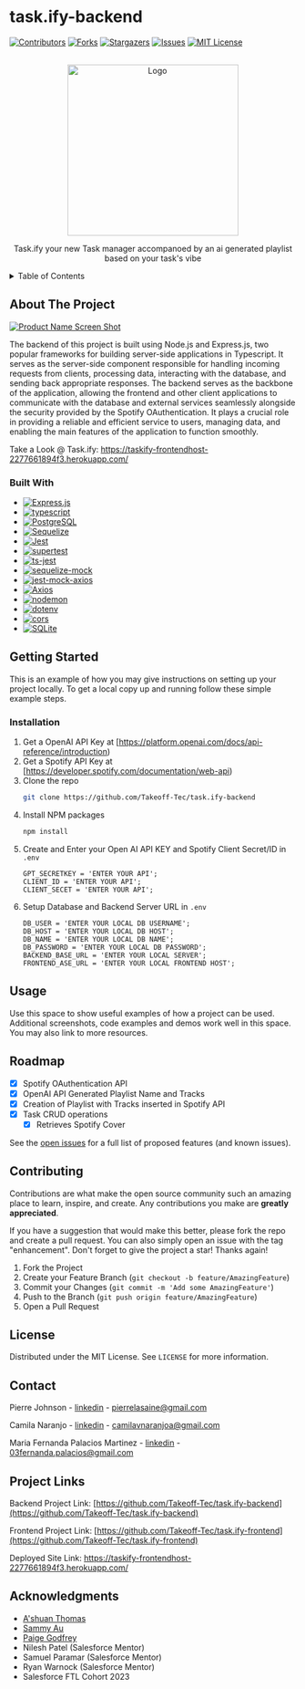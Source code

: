# task.ify-backend
[![Contributors][contributors-shield]][contributors-url]
[![Forks][forks-shield]][forks-url]
[![Stargazers][stars-shield]][stars-url]
[![Issues][issues-shield]][issues-url]
[![MIT License][license-shield]][license-url]




<!-- PROJECT LOGO -->
<br />
<div align="center">
  <a href="https://github.com/Takeoff-Tec/task.ify-backend">
    <img src="https://i.imgur.com/rMdsZcE.png" alt="Logo" width="300" height="300">
  </a>

  <p align="center">
    Task.ify your new Task manager accompanoed by an ai generated playlist based on your task's vibe
    <br />
</div>



<!-- TABLE OF CONTENTS -->
<details>
  <summary>Table of Contents</summary>
  <ol>
    <li>
      <a href="#about-the-project">About The Project</a>
      <ul>
        <li><a href="#built-with">Built With</a></li>
      </ul>
    </li>
    <li>
      <a href="#getting-started">Getting Started</a>
      <ul>
        <li><a href="#prerequisites">Prerequisites</a></li>
        <li><a href="#installation">Installation</a></li>
      </ul>
    </li>
    <li><a href="#usage">Usage</a></li>
    <li><a href="#roadmap">Roadmap</a></li>
    <li><a href="#contributing">Contributing</a></li>
    <li><a href="#license">License</a></li>
    <li><a href="#contact">Contact</a></li>
    <li><a href="#acknowledgments">Acknowledgments</a></li>
  </ol>
</details>



<!-- ABOUT THE PROJECT -->
## About The Project

[![Product Name Screen Shot][product-screenshot]](https://example.com)


The backend of this project is built using Node.js and Express.js, two popular frameworks for building server-side applications in Typescript. It serves as the server-side component responsible for handling incoming requests from clients, processing data, interacting with the database, and sending back appropriate responses.
The backend serves as the backbone of the application, allowing the frontend and other client applications to communicate with the database and external services seamlessly alongside the security provided by the Spotify OAuthentication. It plays a crucial role in providing a reliable and efficient service to users, managing data, and enabling the main features of the application to function smoothly.

Take a Look @ Task.ify: https://taskify-frontendhost-2277661894f3.herokuapp.com/

### Built With

* [![Express.js](https://img.shields.io/badge/Express.js-4.18.2-blue)](https://expressjs.com/)
* [![typescript](https://img.shields.io/badge/typescript-4.5.4-blue)](https://www.typescriptlang.org/)
* [![PostgreSQL](https://img.shields.io/badge/pg-8.11.1-blue)](https://www.postgresql.org/)
* [![Sequelize](https://img.shields.io/badge/Sequelize-6.32.1-orange)](https://sequelize.org/)
* [![Jest](https://img.shields.io/badge/Jest-29.6.1-critical)](https://jestjs.io/)
* [![supertest](https://img.shields.io/badge/supertest-6.3.3-blue)](https://github.com/visionmedia/supertest)
* [![ts-jest](https://img.shields.io/badge/ts--jest-29.1.1-blue)](https://github.com/kulshekhar/ts-jest)
* [![sequelize-mock](https://img.shields.io/badge/sequelize--mock-0.10.2-brightgreen)](https://github.com/BlinkUX/sequelize-mock)
* [![jest-mock-axios](https://img.shields.io/badge/jest--mock--axios-4.7.2-brightgreen)](https://github.com/knee-cola/jest-mock-axios)
* [![Axios](https://img.shields.io/badge/Axios-0.21.1-blueviolet)](https://github.com/axios/axios)
* [![nodemon](https://img.shields.io/badge/nodemon-3.0.1-red)](https://nodemon.io/)
* [![dotenv](https://img.shields.io/badge/dotenv-16.3.1-brightgreen)](https://github.com/motdotla/dotenv)
* [![cors](https://img.shields.io/badge/cors-2.8.5-brightgreen)](https://github.com/expressjs/cors)
* [![SQLite](https://img.shields.io/badge/sqlite3-5.1.6-lightgrey)](https://www.sqlite.org/)




<!-- GETTING STARTED -->
## Getting Started

This is an example of how you may give instructions on setting up your project locally.
To get a local copy up and running follow these simple example steps.

### Installation

1. Get a OpenAI API Key at [https://platform.openai.com/docs/api-reference/introduction)
2. Get a Spotify API Key at [https://developer.spotify.com/documentation/web-api)
3. Clone the repo
   ```sh
   git clone https://github.com/Takeoff-Tec/task.ify-backend
   ```
4. Install NPM packages
   ```sh
   npm install
   ```
5. Create and Enter your Open AI API KEY and Spotify Client Secret/ID in `.env`
   ```
   GPT_SECRETKEY = 'ENTER YOUR API';
   CLIENT_ID = 'ENTER YOUR API';
   CLIENT_SECET = 'ENTER YOUR API';
   ```
6. Setup Database and Backend Server URL in `.env`
   ```
   DB_USER = 'ENTER YOUR LOCAL DB USERNAME';
   DB_HOST = 'ENTER YOUR LOCAL DB HOST';
   DB_NAME = 'ENTER YOUR LOCAL DB NAME';
   DB_PASSWORD = 'ENTER YOUR LOCAL DB PASSWORD';
   BACKEND_BASE_URL = 'ENTER YOUR LOCAL SERVER';
   FRONTEND_ASE_URL = 'ENTER YOUR LOCAL FRONTEND HOST';
   ```


<!-- USAGE EXAMPLES -->
## Usage

Use this space to show useful examples of how a project can be used. Additional screenshots, code examples and demos work well in this space. You may also link to more resources.




<!-- ROADMAP -->
## Roadmap

- [x] Spotify OAuthentication API
- [x] OpenAI API Generated Playlist Name and Tracks
- [x] Creation of Playlist with Tracks inserted in Spotify API
- [x] Task CRUD operations
    - [x] Retrieves Spotify Cover

See the [open issues](https://github.com/Takeoff-Tec/task.ify-backend/issues) for a full list of proposed features (and known issues).




<!-- CONTRIBUTING -->
## Contributing

Contributions are what make the open source community such an amazing place to learn, inspire, and create. Any contributions you make are **greatly appreciated**.

If you have a suggestion that would make this better, please fork the repo and create a pull request. You can also simply open an issue with the tag "enhancement".
Don't forget to give the project a star! Thanks again!

1. Fork the Project
2. Create your Feature Branch (`git checkout -b feature/AmazingFeature`)
3. Commit your Changes (`git commit -m 'Add some AmazingFeature'`)
4. Push to the Branch (`git push origin feature/AmazingFeature`)
5. Open a Pull Request




<!-- LICENSE -->
## License

Distributed under the MIT License. See `LICENSE` for more information.



<!-- CONTACT -->
## Contact

Pierre Johnson - [linkedin](https://www.linkedin.com/in/pierrelasaine) - pierrelasaine@gmail.com 

Camila Naranjo - [linkedin](https://www.linkedin.com/in/camilavnaranjo) - camilavnaranjoa@gmail.com 

Maria Fernanda Palacios Martinez - [linkedin](https://www.linkedin.com/in/maria-fernanda-palacios-14998518a?trk=contact-info) - 03fernanda.palacios@gmail.com

## Project Links

Backend Project Link: [https://github.com/Takeoff-Tec/task.ify-backend](https://github.com/Takeoff-Tec/task.ify-backend) 

Frontend Project Link: [https://github.com/Takeoff-Tec/task.ify-frontend](https://github.com/Takeoff-Tec/task.ify-frontend)

Deployed Site Link: https://taskify-frontendhost-2277661894f3.herokuapp.com/




<!-- ACKNOWLEDGMENTS -->
## Acknowledgments

* [A'shuan Thomas](https://github.com/lasagnamassage)
* [Sammy Au]()
* [Paige Godfrey](https://github.com/paigegodfrey)
* Nilesh Patel (Salesforce Mentor)
* Samuel Paramar (Salesforce Mentor)
* Ryan Warnock (Salesforce Mentor)
* Salesforce FTL Cohort 2023




<!-- MARKDOWN LINKS & IMAGES -->
<!-- https://www.markdownguide.org/basic-syntax/#reference-style-links -->
[contributors-shield]: https://img.shields.io/github/contributors/Takeoff-Tec/task.ify-backend.svg?style=for-the-badge
[contributors-url]: https://github.com/Takeoff-Tec/task.ify-backend/graphs/contributors
[forks-shield]: https://img.shields.io/github/forks/Takeoff-Tec/task.ify-backend.svg?style=for-the-badge
[forks-url]: https://github.com/Takeoff-Tec/task.ify-backend/network/members
[stars-shield]: https://img.shields.io/github/stars/Takeoff-Tec/task.ify-backend.svg?style=for-the-badge
[stars-url]: https://github.com/github_username/repo_name/stargazers
[issues-shield]: https://img.shields.io/github/issues/Takeoff-Tec/task.ify-backend.svg?style=for-the-badge
[issues-url]: https://github.com/Takeoff-Tec/task.ify-backend/issues
[license-shield]: https://img.shields.io/github/license/Takeoff-Tec/task.ify-backend.svg?style=for-the-badge
[license-url]: https://github.com/Takeoff-Tec/task.ify-backend/blob/master/LICENSE
[linkedin-shield]: https://img.shields.io/badge/-LinkedIn-black.svg?style=for-the-badge&logo=linkedin&colorB=555

[product-screenshot]: images/screenshot.png
